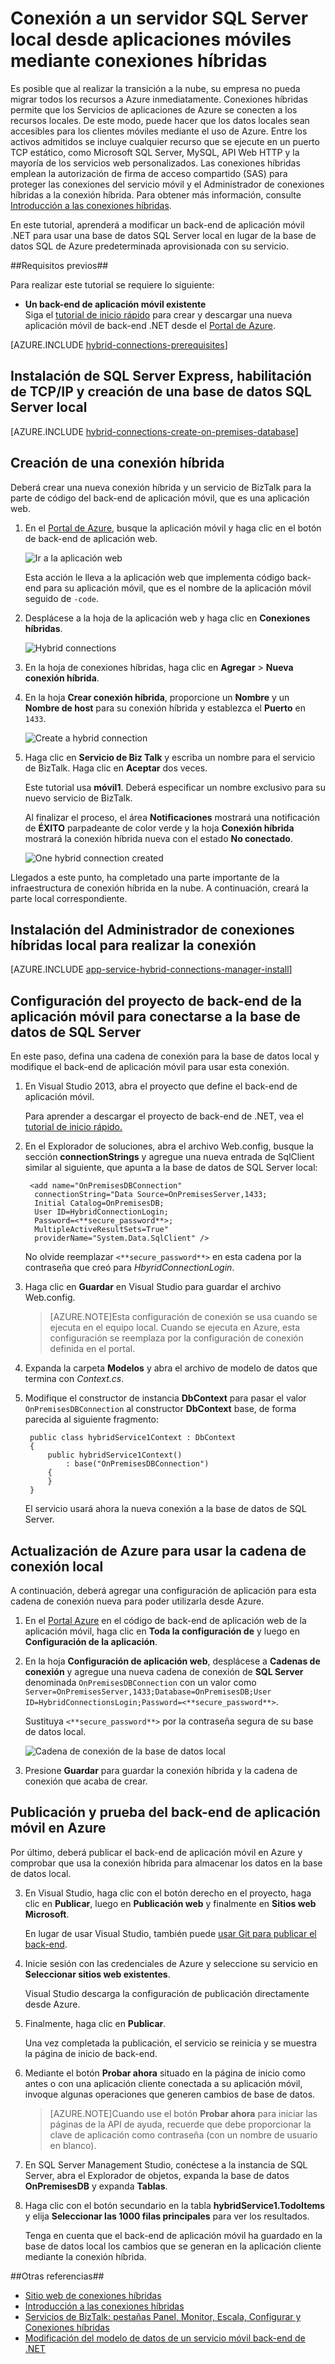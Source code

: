 <properties 
	pageTitle="Conexión de la aplicación móvil de Azure a un servidor SQL Server local mediante conexiones híbridas" 
	description="Aprenda a conectarse a un servidor SQL Server local desde una aplicación móvil del Servicio de aplicaciones mediante conexiones híbridas" 
	services="app-service\mobile" 
	documentationCenter="" 
	authors="ggailey777" 
	manager="dwrede" 
	editor=""/>

<tags 
	ms.service="app-service-mobile" 
	ms.workload="mobile" 
	ms.tgt_pltfrm="na" 
	ms.devlang="multiple" 
	ms.topic="get-started-article" 
	ms.date="07/30/2015" 
	ms.author="glenga"/>

  
# Conexión a un servidor SQL Server local desde aplicaciones móviles mediante conexiones híbridas 

Es posible que al realizar la transición a la nube, su empresa no pueda migrar todos los recursos a Azure inmediatamente. Conexiones híbridas permite que los Servicios de aplicaciones de Azure se conecten a los recursos locales. De este modo, puede hacer que los datos locales sean accesibles para los clientes móviles mediante el uso de Azure. Entre los activos admitidos se incluye cualquier recurso que se ejecute en un puerto TCP estático, como Microsoft SQL Server, MySQL, API Web HTTP y la mayoría de los servicios web personalizados. Las conexiones híbridas emplean la autorización de firma de acceso compartido (SAS) para proteger las conexiones del servicio móvil y el Administrador de conexiones híbridas a la conexión híbrida. Para obtener más información, consulte [Introducción a las conexiones híbridas](../integration-hybrid-connection-overview.md).

En este tutorial, aprenderá a modificar un back-end de aplicación móvil .NET para usar una base de datos SQL Server local en lugar de la base de datos SQL de Azure predeterminada aprovisionada con su servicio.

##Requisitos previos##

Para realizar este tutorial se requiere lo siguiente:

- **Un back-end de aplicación móvil existente** <br/>Siga el [tutorial de inicio rápido](app-service-mobile-dotnet-backend-windows-store-dotnet-get-started-preview.md) para crear y descargar una nueva aplicación móvil de back-end .NET desde el [Portal de Azure].

[AZURE.INCLUDE [hybrid-connections-prerequisites](../../includes/hybrid-connections-prerequisites.md)]

## Instalación de SQL Server Express, habilitación de TCP/IP y creación de una base de datos SQL Server local

[AZURE.INCLUDE [hybrid-connections-create-on-premises-database](../../includes/hybrid-connections-create-on-premises-database.md)]

## Creación de una conexión híbrida

Deberá crear una nueva conexión híbrida y un servicio de BizTalk para la parte de código del back-end de aplicación móvil, que es una aplicación web.

1. En el [Portal de Azure], busque la aplicación móvil y haga clic en el botón de back-end de aplicación web.

	![Ir a la aplicación web](./media/app-service-mobile-dotnet-backend-hybrid-connections-get-started-preview/mobile-app-link-to-web-app-backend.png)

	Esta acción le lleva a la aplicación web que implementa código back-end para su aplicación móvil, que es el nombre de la aplicación móvil seguido de `-code`.

2. Desplácese a la hoja de la aplicación web y haga clic en **Conexiones híbridas**.
	
	![Hybrid connections](./media/app-service-mobile-dotnet-backend-hybrid-connections-get-started-preview/start-hybrid-connection.png)
	
2. En la hoja de conexiones híbridas, haga clic en **Agregar** > **Nueva conexión híbrida**.
	
3. En la hoja **Crear conexión híbrida**, proporcione un **Nombre** y un **Nombre de host** para su conexión híbrida y establezca el **Puerto** en `1433`.
	
	![Create a hybrid connection](./media/app-service-mobile-dotnet-backend-hybrid-connections-get-started-preview/create-hybrid-connection.png)

4. Haga clic en **Servicio de Biz Talk** y escriba un nombre para el servicio de BizTalk. Haga clic en **Aceptar** dos veces.

	Este tutorial usa **móvil1**. Deberá especificar un nombre exclusivo para su nuevo servicio de BizTalk.

	Al finalizar el proceso, el área **Notificaciones** mostrará una notificación de **ÉXITO** parpadeante de color verde y la hoja **Conexión híbrida** mostrará la conexión híbrida nueva con el estado **No conectado**.
	
	![One hybrid connection created](./media/app-service-mobile-dotnet-backend-hybrid-connections-get-started-preview/hybrid-connection-created.png)
	
Llegados a este punto, ha completado una parte importante de la infraestructura de conexión híbrida en la nube. A continuación, creará la parte local correspondiente.

## Instalación del Administrador de conexiones híbridas local para realizar la conexión

[AZURE.INCLUDE [app-service-hybrid-connections-manager-install](../../includes/app-service-hybrid-connections-manager-install.md)]

## Configuración del proyecto de back-end de la aplicación móvil para conectarse a la base de datos de SQL Server

En este paso, defina una cadena de conexión para la base de datos local y modifique el back-end de aplicación móvil para usar esta conexión.

1. En Visual Studio 2013, abra el proyecto que define el back-end de aplicación móvil. 

	Para aprender a descargar el proyecto de back-end de .NET, vea el [tutorial de inicio rápido.](app-service-mobile-dotnet-backend-windows-store-dotnet-get-started-preview.md)

2. En el Explorador de soluciones, abra el archivo Web.config, busque la sección **connectionStrings** y agregue una nueva entrada de SqlClient similar al siguiente, que apunta a la base de datos de SQL Server local:
	
	    <add name="OnPremisesDBConnection" 
         connectionString="Data Source=OnPremisesServer,1433;
         Initial Catalog=OnPremisesDB;
         User ID=HybridConnectionLogin;
         Password=<**secure_password**>;
         MultipleActiveResultSets=True"
         providerName="System.Data.SqlClient" />

	No olvide reemplazar `<**secure_password**>` en esta cadena por la contraseña que creó para *HbyridConnectionLogin*.
	
3. Haga clic en **Guardar** en Visual Studio para guardar el archivo Web.config.

	> [AZURE.NOTE]Esta configuración de conexión se usa cuando se ejecuta en el equipo local. Cuando se ejecuta en Azure, esta configuración se reemplaza por la configuración de conexión definida en el portal.

4. Expanda la carpeta **Modelos** y abra el archivo de modelo de datos que termina con *Context.cs*.

6. Modifique el constructor de instancia **DbContext** para pasar el valor `OnPremisesDBConnection` al constructor **DbContext** base, de forma parecida al siguiente fragmento:

        public class hybridService1Context : DbContext
        {
            public hybridService1Context()
                : base("OnPremisesDBConnection")
            {
            }
        }

	El servicio usará ahora la nueva conexión a la base de datos de SQL Server.
 
## Actualización de Azure para usar la cadena de conexión local

A continuación, deberá agregar una configuración de aplicación para esta cadena de conexión nueva para poder utilizarla desde Azure.

1. En el [Portal Azure] en el código de back-end de aplicación web de la aplicación móvil, haga clic en **Toda la configuración de** y luego en **Configuración de la aplicación**. 

3. En la hoja **Configuración de aplicación web**, desplácese a **Cadenas de conexión** y agregue una nueva cadena de conexión de **SQL Server** denominada `OnPremisesDBConnection` con un valor como `Server=OnPremisesServer,1433;Database=OnPremisesDB;User ID=HybridConnectionsLogin;Password=<**secure_password**>`.

	Sustituya `<**secure_password**>` por la contraseña segura de su base de datos local.

	![Cadena de conexión de la base de datos local](./media/app-service-mobile-dotnet-backend-hybrid-connections-get-started-preview/set-sql-server-database-connection.png)

2. Presione **Guardar** para guardar la conexión híbrida y la cadena de conexión que acaba de crear.

## Publicación y prueba del back-end de aplicación móvil en Azure 

Por último, deberá publicar el back-end de aplicación móvil en Azure y comprobar que usa la conexión híbrida para almacenar los datos en la base de datos local.

3. En Visual Studio, haga clic con el botón derecho en el proyecto, haga clic en **Publicar**, luego en **Publicación web** y finalmente en **Sitios web Microsoft**. 

	En lugar de usar Visual Studio, también puede [usar Git para publicar el back-end](mobile-services-dotnet-backend-store-code-source-control.md).

2. Inicie sesión con las credenciales de Azure y seleccione su servicio en **Seleccionar sitios web existentes**.

	Visual Studio descarga la configuración de publicación directamente desde Azure.

3. Finalmente, haga clic en **Publicar**.

	Una vez completada la publicación, el servicio se reinicia y se muestra la página de inicio de back-end.

4. Mediante el botón **Probar ahora** situado en la página de inicio como antes o con una aplicación cliente conectada a su aplicación móvil, invoque algunas operaciones que generen cambios de base de datos.

	>[AZURE.NOTE]Cuando use el botón **Probar ahora** para iniciar las páginas de la API de ayuda, recuerde que debe proporcionar la clave de aplicación como contraseña (con un nombre de usuario en blanco).

4. En SQL Server Management Studio, conéctese a la instancia de SQL Server, abra el Explorador de objetos, expanda la base de datos **OnPremisesDB** y expanda **Tablas**.

5. Haga clic con el botón secundario en la tabla **hybridService1.TodoItems** y elija **Seleccionar las 1000 filas principales** para ver los resultados.

	Tenga en cuenta que el back-end de aplicación móvil ha guardado en la base de datos local los cambios que se generan en la aplicación cliente mediante la conexión híbrida.

##Otras referencias##
 
+ [Sitio web de conexiones híbridas](../../services/biztalk-services/)
+ [Introducción a las conexiones híbridas](../integration-hybrid-connection-overview.md)
+ [Servicios de BizTalk: pestañas Panel, Monitor, Escala, Configurar y Conexiones híbridas](../biztalk-dashboard-monitor-scale-tabs.md)
+ [Modificación del modelo de datos de un servicio móvil back-end de .NET](../mobile-services-dotnet-backend-how-to-use-code-first-migrations.md)

<!-- IMAGES -->

<!-- Links -->
[Portal Azure]: https://portal.azure.com/
[Portal de Azure]: https://portal.azure.com/
[Azure Management Portal]: http://go.microsoft.com/fwlink/p/?linkid=213885
[Get started with Mobile Services]: ../mobile-services-dotnet-backend-windows-store-dotnet-get-started.md
 

<!---HONumber=August15_HO6-->